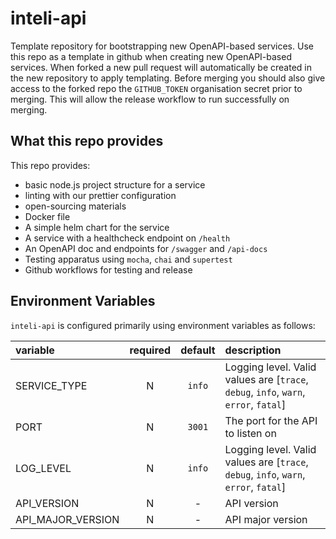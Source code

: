 # inteli-api

Template repository for bootstrapping new OpenAPI-based services. Use this repo as a template in github when creating new OpenAPI-based services. When forked a new pull request will automatically be created in the new repository to apply templating. Before merging you should also give access to the forked repo the `GITHUB_TOKEN` organisation secret prior to merging. This will allow the release workflow to run successfully on merging.

## What this repo provides

This repo provides:

- basic node.js project structure for a service
- linting with our prettier configuration
- open-sourcing materials
- Docker file
- A simple helm chart for the service
- A service with a healthcheck endpoint on `/health`
- An OpenAPI doc and endpoints for `/swagger` and `/api-docs`
- Testing apparatus using `mocha`, `chai` and `supertest`
- Github workflows for testing and release

## Environment Variables

`inteli-api` is configured primarily using environment variables as follows:

| variable          | required | default | description                                                                          |
| :---------------- | :------: | :-----: | :----------------------------------------------------------------------------------- |
| SERVICE_TYPE      |    N     | `info`  | Logging level. Valid values are [`trace`, `debug`, `info`, `warn`, `error`, `fatal`] |
| PORT              |    N     | `3001`  | The port for the API to listen on                                                    |
| LOG_LEVEL         |    N     | `info`  | Logging level. Valid values are [`trace`, `debug`, `info`, `warn`, `error`, `fatal`] |
| API_VERSION       |    N     |    -    | API version                                                                          |
| API_MAJOR_VERSION |    N     |    -    | API major version                                                                    |
